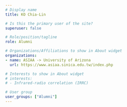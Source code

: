```yaml
---
# Display name
title: KO Chia-Lin 

# Is this the primary user of the site?
superuser: false

# Role/position/tagline
role: Alumni

# Organizations/Affiliations to show in About widget
organizations:
- name: ASIAA -> University of Arizona
  url: https://www.asiaa.sinica.edu.tw/index.php

# Interests to show in About widget
# interests:
# - Infrared-radio correlation (IRRC)

# User group
user_groups: ["Alumni"]
---
```

